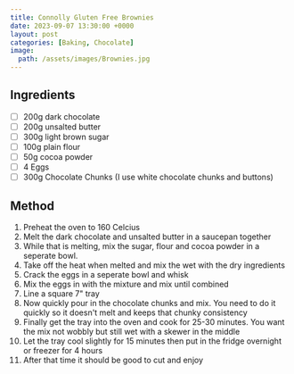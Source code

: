 ```yaml
---
title: Connolly Gluten Free Brownies
date: 2023-09-07 13:30:00 +0000
layout: post
categories: [Baking, Chocolate]
image:
  path: /assets/images/Brownies.jpg
---
```

## Ingredients
- [ ] 200g dark chocolate
- [ ] 200g unsalted butter
- [ ] 300g light brown sugar
- [ ] 100g plain flour
- [ ] 50g cocoa powder
- [ ] 4 Eggs
- [ ] 300g Chocolate Chunks (I use white chocolate chunks and buttons)

## Method
1. Preheat the oven to 160 Celcius 
2. Melt the dark chocolate and unsalted butter in a saucepan together
3. While that is melting, mix the sugar, flour and cocoa powder in a seperate bowl.
4. Take off the heat when melted and mix the wet with the dry ingredients
5. Crack the eggs in a seperate bowl and whisk
6. Mix the eggs in with the mixture and mix until combined
7. Line a square 7" tray
8. Now quickly pour in the chocolate chunks and mix. You need to do it quickly so it doesn't melt and keeps that chunky consistency
9. Finally get the tray into the oven and cook for 25-30 minutes. You want the mix not wobbly but still wet with a skewer in the middle
10. Let the tray cool slightly for 15 minutes then put in the fridge overnight or freezer for 4 hours
11. After that time it should be good to cut and enjoy